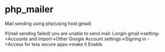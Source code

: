 # php_mailer
Mail sending using php(using host:gmail)


If(mail sending failed) you are unable to send mail:
Longin gmail->setting->Accounts and import->Other Google Account settings->Signing in
  ->Access for less secure apps->make it Enable
